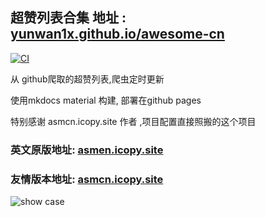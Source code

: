 
## 超赞列表合集 地址 : [yunwan1x.github.io/awesome-cn](https://yunwan1x.github.io/awesome-cn)

[![CI](https://github.com/yunwan1x/awesome-cn/actions/workflows/main.yml/badge.svg)](https://github.com/yunwan1x/awesome-cn/actions/workflows/main.yml)

从 github爬取的超赞列表,爬虫定时更新

使用mkdocs material 构建, 部署在github pages

特别感谢 asmcn.icopy.site 作者 ,项目配置直接照搬的这个项目

### 英文原版地址: [asmen.icopy.site](https://asmen.icopy.site) 
### 友情版本地址: [asmcn.icopy.site](https://asmcn.icopy.site)

![show case](showcase.jpg)
